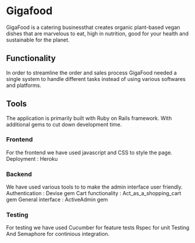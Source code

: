 # Gigafood

GigaFood is a catering businessthat creates organic plant-based vegan dishes that are marvelous to eat, high in nutrition, good for your health and sustainable for the planet.

## Functionality

In order to streamline the order and sales process GigaFood needed a single system to handle different tasks instead of using various softwares and platforms.


## Tools
The application is primarily built with Ruby on Rails framework. With additional gems to cut down development time.

### Frontend
For the frontend we have used javascript and CSS to style the page.
Deployment : Heroku

### Backend
We have used various tools to to make the admin interface user friendly.
Authentication : Devise gem
Cart functionality : Act_as_a_shopping_cart gem
General interface : ActiveAdmin gem




### Testing
For testing we have used
Cucumber for feature tests
Rspec for unit Testing
And Semaphore for continious integration.
